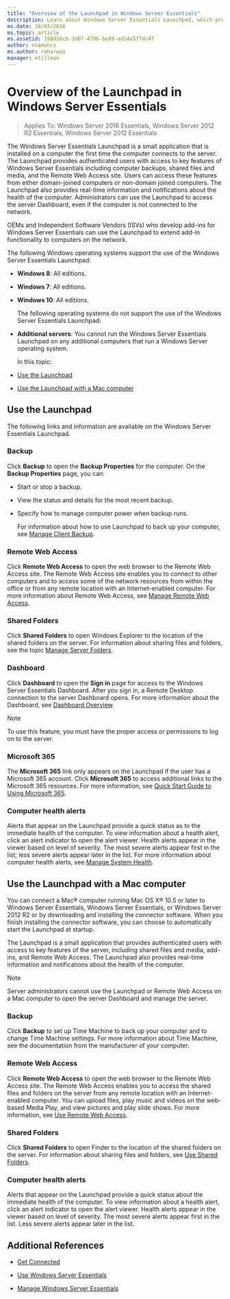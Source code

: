 ```yaml
---
title: "Overview of the Launchpad in Windows Server Essentials"
description: Learn about Windows Server Essentials Launchpad, which provides authenticated users with access to key features of Windows Server Essentials.
ms.date: 10/03/2016
ms.topic: article
ms.assetid: 198d16cb-3d07-4706-be89-ad14a5f7dc47
author: nnamuhcs
ms.author: roharwoo
manager: mtillman
---
```


# Overview of the Launchpad in Windows Server Essentials

>Applies To: Windows Server 2016 Essentials, Windows Server 2012 R2 Essentials, Windows Server 2012 Essentials

The Windows Server Essentials Launchpad is a small application that is installed on a computer the first time the computer connects to the server. The Launchpad provides authenticated users with access to key features of Windows Server Essentials including computer backups, shared files and media, and the Remote Web Access site. Users can access these features from either domain-joined computers or non-domain joined computers. The Launchpad also provides real-time information and notifications about the health of the computer. Administrators can use the Launchpad to access the server Dashboard, even if the computer is not connected to the network.

 OEMs and Independent Software Vendors (ISVs) who develop add-ins for Windows Server Essentials can use the Launchpad to extend add-in functionality to computers on the network.

 The following Windows operating systems support the use of the Windows Server Essentials Launchpad:

- **Windows 8**: All editions.

- **Windows 7**: All editions.
- **Windows 10**: All editions.

  The following operating systems do not support the use of the Windows Server Essentials Launchpad:

- **Additional servers**: You cannot run the Windows Server Essentials Launchpad on any additional computers that run a Windows Server operating system.

  In this topic:

- [Use the Launchpad](Overview-of-the-Launchpad-in-Windows-Server-Essentials.md#BKMK_Launchpad)

- [Use the Launchpad with a Mac computer](Overview-of-the-Launchpad-in-Windows-Server-Essentials.md#BKMK_Mac)

##  <a name="BKMK_Launchpad"></a> Use the Launchpad
 The following links and information are available on the Windows Server Essentials Launchpad.

### Backup
 Click **Backup** to open the **Backup Properties** for the computer. On the **Backup Properties** page, you can:

- Start or stop a backup.

- View the status and details for the most recent backup.

- Specify how to manage computer power when backup runs.

  For information about how to use Launchpad to back up your computer, see [Manage Client Backup](Manage-Client-Computer-Backup-in-Windows-Server-Essentials.md).

### Remote Web Access
 Click **Remote Web Access** to open the web browser to the Remote Web Access site. The Remote Web Access site enables you to connect to other computers and to access some of the network resources from within the office or from any remote location with an Internet-enabled computer. For more information about Remote Web Access, see [Manage Remote Web Access](Manage-Remote-Web-Access-in-Windows-Server-Essentials.md).

### Shared Folders
 Click **Shared Folders** to open Windows Explorer to the location of the shared folders on the server. For information about sharing files and folders, see the topic [Manage Server Folders](Manage-Server-Folders-in-Windows-Server-Essentials.md).

### Dashboard
 Click  **Dashboard** to open the **Sign in** page for access to the Windows Server Essentials Dashboard. After you sign in, a Remote Desktop connection to the server Dashboard opens. For more information about the Dashboard, see [Dashboard Overview](Overview-of-the-Dashboard-in-Windows-Server-Essentials.md).

> [!NOTE]
>  To use this feature, you must have the proper access or permissions to log on to the server.

### Microsoft 365
 The **Microsoft 365** link only appears on the Launchpad if the user has a Microsoft 365 account. Click  **Microsoft 365** to access additional links to the Microsoft 365 resources. For more information, see [Quick Start Guide to Using Microsoft 365](../use/Quick-Start-Guide-to-Using-Microsoft-Office-365-with-Windows-Server-Essentials.md).

### Computer health alerts
 Alerts that appear on the Launchpad provide a quick status as to the immediate health of the computer. To view information about a health alert, click an alert indicator to open the alert viewer. Health alerts appear in the viewer based on level of severity. The most severe alerts appear first in the list; less severe alerts appear later in the list. For more information about computer health alerts, see [Manage System Health](Manage-System-Health-in-Windows-Server-Essentials.md).

##  <a name="BKMK_Mac"></a> Use the Launchpad with a Mac computer
 You can connect a Mac&reg; computer running Mac OS X&reg; 10.5 or later to  Windows Server Essentials,  Windows Server Essentials, or  Windows Server 2012 R2 or by downloading and installing the connector software. When you finish installing the connector software, you can choose to automatically start the Launchpad at startup.

 The Launchpad is a small application that provides authenticated users with access to key features of the server, including shared files and media, add-ins, and Remote Web Access. The Launchpad also provides real-time information and notifications about the health of the computer.

> [!NOTE]
>  Server administrators cannot use the Launchpad or Remote Web Access on a Mac computer to open the server Dashboard and manage the server.

### Backup
 Click **Backup** to set up Time Machine to back up your computer and to change Time Machine settings. For more information about Time Machine, see the documentation from the manufacturer of your computer.

### Remote Web Access
 Click **Remote Web Access** to open the web browser to the  Remote Web Access site. The  Remote Web Access enables you to access the shared files and folders on the server from any remote location with an Internet-enabled computer. You can upload files, play music and videos on the web-based Media Play, and view pictures and play slide shows. For more information, see [Use Remote Web Access](../use/Use-Remote-Web-Access-in-Windows-Server-Essentials.md).

### Shared Folders
 Click **Shared Folders** to open Finder to the location of the shared folders on the server. For information about sharing files and folders, see [Use Shared Folders](../use/Use-Shared-Folders-in-Windows-Server-Essentials.md).

### Computer health alerts
 Alerts that appear on the Launchpad provide a quick status about the immediate health of the computer. To view information about a health alert, click an alert indicator to open the alert viewer. Health alerts appear in the viewer based on level of severity. The most severe alerts appear first in the list. Less severe alerts appear later in the list.

## Additional References

-   [Get Connected](../use/Get-Connected-in-Windows-Server-Essentials.md)

-   [Use Windows Server Essentials](../use/Use-Windows-Server-Essentials.md)

-   [Manage Windows Server Essentials](Manage-Windows-Server-Essentials.md)
